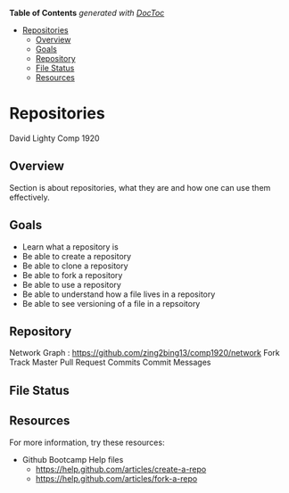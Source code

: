 **Table of Contents**  *generated with [DocToc](http://doctoc.herokuapp.com/)*

- [Repositories ](#repositories)
	- [Overview](#overview)
	- [Goals](#goals)
	- [Repository](#repository)
	- [File Status](#file-status)
	- [Resources](#resources)

Repositories 
============

David Lighty
Comp 1920

Overview
--------
Section is about repositories, what they are and how one can use them effectively.

Goals
-----
* Learn what a repository is
* Be able to create a repository
* Be able to clone a repository
* Be able to fork a repository
* Be able to use a repository
* Be able to understand how a file lives in a repository
* Be able to see versioning of a file in a repsoitory


Repository
----------
Network Graph : https://github.com/zing2bing13/comp1920/network
Fork
Track Master
Pull Request
Commits
	Commit Messages



File Status
-----------


Resources
---------
For more information, try these resources:
* Github Bootcamp Help files
	* https://help.github.com/articles/create-a-repo
	* https://help.github.com/articles/fork-a-repo

